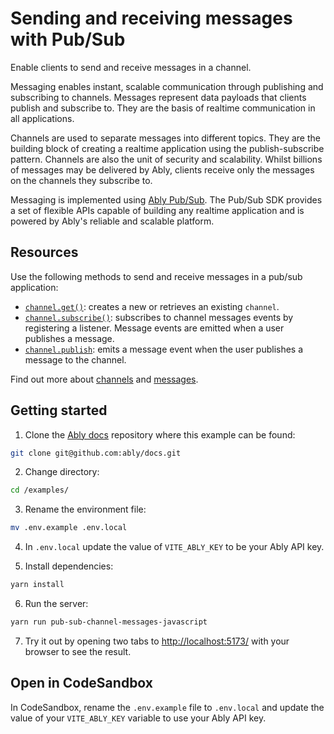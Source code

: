 # Sending and receiving messages with Pub/Sub

Enable clients to send and receive messages in a channel.

Messaging enables instant, scalable communication through publishing and subscribing to channels. Messages represent data payloads that clients publish and subscribe to. They are the basis of realtime communication in all applications.

Channels are used to separate messages into different topics. They are the building block of creating a realtime application using the publish-subscribe pattern. Channels are also the unit of security and scalability. Whilst billions of messages may be delivered by Ably, clients receive only the messages on the channels they subscribe to.

Messaging is implemented using [Ably Pub/Sub](/docs/channels/messages). The Pub/Sub SDK provides a set of flexible APIs capable of building any realtime application and is powered by Ably's reliable and scalable platform.

## Resources

Use the following methods to send and receive messages in a pub/sub application:

- [`channel.get()`](/docs/channels#create): creates a new or retrieves an existing `channel`.
- [`channel.subscribe()`](/docs/channels#subscribe): subscribes to channel messages events by registering a listener. Message events are emitted when a user publishes a message.
- [`channel.publish`](/docs/channels#publish): emits a message event when the user publishes a message to the channel.

Find out more about [channels](/docs/channels) and [messages](/docs/channels/messages).

## Getting started

1. Clone the [Ably docs](https://github.com/ably/docs) repository where this example can be found:

```sh
git clone git@github.com:ably/docs.git
```

2. Change directory:

```sh
cd /examples/
```

3. Rename the environment file:

```sh
mv .env.example .env.local
```

4. In `.env.local` update the value of `VITE_ABLY_KEY` to be your Ably API key.

5. Install dependencies:

```sh
yarn install
```

6. Run the server:

```sh
yarn run pub-sub-channel-messages-javascript
```

7. Try it out by opening two tabs to [http://localhost:5173/](http://localhost:5173/) with your browser to see the result.

## Open in CodeSandbox

In CodeSandbox, rename the `.env.example` file to `.env.local` and update the value of your `VITE_ABLY_KEY` variable to use your Ably API key.
